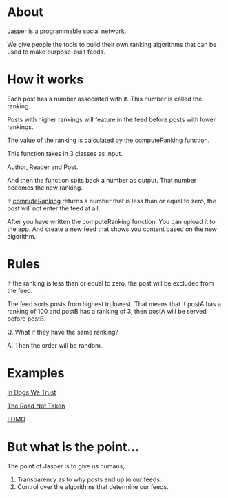 # About

Jasper is a programmable social network.

We give people the tools to build their own ranking algorithms that can be used to make purpose-built feeds.

# How it works

Each post has a number associated with it. This number is called the ranking.

Posts with higher rankings will feature in the feed before posts with lower rankings.

The value of the ranking is calculated by the [computeRanking](https://github.com/elijahleinkram/jasper/blob/master/ranking/compute_ranking) function.

This function takes in 3 classes as input.

Author, Reader and Post.

And then the function spits back a number as output. That number becomes the new ranking.

If [computeRanking](https://github.com/elijahleinkram/jasper/blob/master/ranking/compute_ranking) returns a number that is less than or equal to zero, the post will not enter the feed at all.

After you have written the computeRanking function. You can upload it to the app. And create a new feed that shows you content based on the new algorithm.

# Rules

If the ranking is less than or equal to zero, the post will be excluded from the feed. 

The feed sorts posts from highest to lowest. That means that if postA has a ranking of 100 and postB has a ranking of 3, then postA will be served before postB.

Q. What if they have the same ranking?

A. Then the order will be random.

# Examples

[In Dogs We Trust](https://github.com/elijahleinkram/feed-samples/blob/master/functions/in_dogs_we_trust.js)

[The Road Not Taken](https://github.com/elijahleinkram/feed-samples/blob/master/functions/the_road_not_taken.js)

[FOMO](https://github.com/elijahleinkram/feed-samples/blob/master/functions/fomo.js)

# But what is the point...

The point of Jasper is to give us humans,

1. Transparency as to why posts end up in our feeds. 
2. Control over the algorithms that determine our feeds. 










